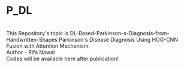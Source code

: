 # P_DL
<br>
This Repository's topic is DL-Based-Parkinson-s-Diagnosis-from-Handwritten-Shapes Parkinson's Disease Diagnosis Using HOG-CNN Fusion with Attention Mechanism.
<br>
Author - Rifa Nawal
<br>
Codes will be  available here after publication!

